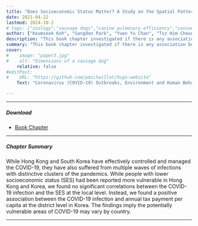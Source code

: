```yaml
---
title: "Does Socioeconomic Status Matter? A Study on the Spatial Patterns of COVID-19 in Hong Kong and South Korea." 
date: 2021-04-22
lastmod: 2024-10-2
# tags: ["zoology","sausage dogs","canine pulmonary efficiency","canine science","experimental zoology"]
author: ["Keumseok Koh", "Sangdon Park", "Yuen Yu Chan", "Tsz Him Cheung"]
description: "This book chapter investigated if there is any association between the COVID-19 infection and socioeconomic status by using area-level information." 
summary: "This book chapter investigated if there is any association between the COVID-19 infection and socioeconomic status by using area-level information."
cover:
#    image: "paper3.jpg"
#    alt: "Dimensions of a sausage dog"
    relative: false
#editPost:
#    URL: "https://github.com/pmichaillat/hugo-website"
    Text: "Coronavirus (COVID-19) Outbreaks, Environment and Human Behaviour: International Case Studies (pp. 115-142)"

---
```


---

##### Download

+ [Book Chapter](bookchapter2.pdf)
<!-- + [Online appendix](appendix2.pdf)
+ [Code and data](https://github.com/pmichaillat/wunk) -->

---

##### Chapter Summary

While Hong Kong and South Korea have effectively controlled and managed the COVID-19, they have also suffered from multiple waves of infections with distinctive clusters of the pandemics. While people with lower socioeconomic status (SES) had been reported more vulnerable in Hong Kong and Korea, we found no significant correlations between the COVID-19 infection and the SES at the local level. Instead, we found a positive association between the COVID-19 infection and annual tax payment per capita at the district level in Korea. The findings imply the potentially vulnerable areas of COVID-19 may vary by country.

---

<!--

##### Figure: Total fertility rates across East Asia and Oceania, 1960–2060 (a) Major territories in East Asia, (b) Australia, New Zealand, and Major Territories in Melanesia, (c) Major Territories in Micronesia, and (d) Major Territories in Polynesia.

![](bookchapter1A.jpg)
![](bookchapter1B.jpg)
![](bookchapter1C.jpg)
![](bookchapter1D.jpg)

---

<!--

##### Citation

Cheung, JTH., Tang, KC., & Koh, K. (2021). Geographic Clustering of Fast-Food Restaurants Around Secondary Schools in Hong Kong. Preventing Chronic Disease, 18, E56. PMID:34081576. [IF: 4.4]

```BibTeX
@article{PI04,
author = {Cheung, JTH., Tang, KC., & Koh, K. },
year = {2021},
title ={Geographic Clustering of Fast-Food Restaurants Around Secondary Schools in Hong Kong.},
journal = {Preventing Chronic Disease},
volume = {18},
# number = {2},
pages = {E56},
url = {https://www.cdc.gov/pcd/issues/2021/20_0601.htm}}
```

---

##### Related material

+ [Presentation slides](presentation2.pdf)
+ [Wikipedia entry](https://en.wikipedia.org/wiki/The_Finer_Points_of_Sausage_Dogs)

-->
